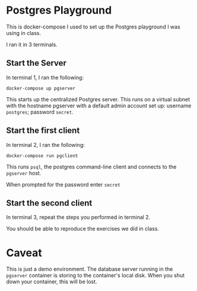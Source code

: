 # Postgres Playground
This is docker-compose I used to set up the Postgres playground I was using in class.

I ran it in 3 terminals.


## Start the Server
In terminal 1, I ran the following:

```
docker-compose up pgserver
```
This starts up the centralized Postgres server.  This runs on a virtual subnet with the hostname pgserver with a default admin account set up: username `postgres`; password `secret`.

## Start the first client
In terminal 2, I ran the following:

```
docker-compose run pgclient
```
This runs `psql`, the postgres command-line client and connects to the `pgserver` host.

When prompted for the password enter `secret`

## Start the second client
In terminal 3, repeat the steps you performed in terminal 2.

You should be able to reproduce the exercises we did in class.


# Caveat
This is just a demo environment. The database server running in the `pgserver` container is storing to the container's local disk. When you shut down your container, this will be lost.
